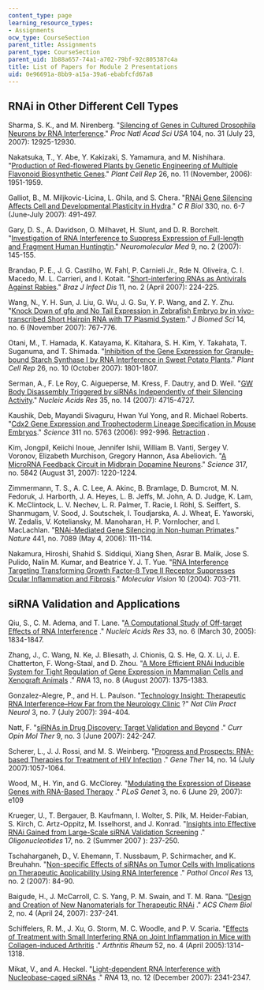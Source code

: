 ```yaml
---
content_type: page
learning_resource_types:
- Assignments
ocw_type: CourseSection
parent_title: Assignments
parent_type: CourseSection
parent_uid: 1b88a657-74a1-a702-79bf-92c805387c4a
title: List of Papers for Module 2 Presentations
uid: 0e96691a-8bb9-a15a-39a6-ebabfcfd67a8
---
```


RNAi in Other Different Cell Types
----------------------------------

Sharma, S. K., and M. Nirenberg. "[Silencing of Genes in Cultured Drosophila Neurons by RNA Interference](http://www.ncbi.nlm.nih.gov/sites/entrez?Db=pubmed&Cmd=ShowDetailView&TermToSearch=17646657&ordinalpos=1&itool=EntrezSystem2.PEntrez.Pubmed.Pubmed_ResultsPanel.Pubmed_RVDocSum)." _Proc Natl Acad Sci USA_ 104, no. 31 (July 23, 2007): 12925-12930.

Nakatsuka, T., Y. Abe, Y. Kakizaki, S. Yamamura, and M. Nishihara. "[Production of Red-flowered Plants by Genetic Engineering of Multiple Flavonoid Biosynthetic Genes](http://www.ncbi.nlm.nih.gov/sites/entrez?Db=pubmed&Cmd=ShowDetailView&TermToSearch=17639403&ordinalpos=1&itool=EntrezSystem2.PEntrez.Pubmed.Pubmed_ResultsPanel.Pubmed_RVDocSum)." _Plant Cell Rep_ 26, no. 11 (November, 2006): 1951-1959.

Galliot, B., M. Miljkovic-Licina, L. Ghila, and S. Chera. "[RNAi Gene Silencing Affects Cell and Developmental Plasticity in Hydra](http://www.ncbi.nlm.nih.gov/sites/entrez?Db=pubmed&Cmd=ShowDetailView&TermToSearch=17631443&ordinalpos=1&itool=EntrezSystem2.PEntrez.Pubmed.Pubmed_ResultsPanel.Pubmed_RVDocSum)." _C R Biol_ 330, no. 6-7 (June-July 2007): 491-497.

Gary, D. S., A. Davidson, O. Milhavet, H. Slunt, and D. R. Borchelt. "[Investigation of RNA Interference to Suppress Expression of Full-length and Fragment Human Huntingtin](http://www.ncbi.nlm.nih.gov/sites/entrez?Db=pubmed&Cmd=ShowDetailView&TermToSearch=17627034&ordinalpos=1&itool=EntrezSystem2.PEntrez.Pubmed.Pubmed_ResultsPanel.Pubmed_RVDocSum)." _Neuromolecular Med_ 9, no. 2 (2007): 145-155.

Brandao, P. E., J. G. Castilho, W. Fahl, P. Carnieli Jr., Rde N. Oliveira, C. I. Macedo, M. L. Carrieri, and I. Kotait. "[Short-interfering RNAs as Antivirals Against Rabies](http://www.scielo.br/scielo.php)." _Braz J Infect Dis_ 11, no. 2 (April 2007): 224-225.

Wang, N., Y. H. Sun, J. Liu, G. Wu, J. G. Su, Y. P. Wang, and Z. Y. Zhu. "[Knock Down of gfp and No Tail Expression in Zebrafish Embryo by in vivo-transcribed Short Hairpin RNA with T7 Plasmid System](http://www.ncbi.nlm.nih.gov/sites/entrez?Db=pubmed&Cmd=ShowDetailView&TermToSearch=17624603&ordinalpos=3&itool=EntrezSystem2.PEntrez.Pubmed.Pubmed_ResultsPanel.Pubmed_RVDocSum)." _J Biomed Sci_ 14, no. 6 (November 2007): 767-776.

Otani, M., T. Hamada, K. Katayama, K. Kitahara, S. H. Kim, Y. Takahata, T. Suganuma, and T. Shimada. "[Inhibition of the Gene Expression for Granule-bound Starch Synthase I by RNA Interference in Sweet Potato Plants](http://www.ncbi.nlm.nih.gov/sites/entrez?Db=pubmed&Cmd=ShowDetailView&TermToSearch=17622537&ordinalpos=3&itool=EntrezSystem2.PEntrez.Pubmed.Pubmed_ResultsPanel.Pubmed_RVDocSum)." _Plant Cell Rep_ 26, no. 10 (October 2007): 1801-1807.

Serman, A., F. Le Roy, C. Aigueperse, M. Kress, F. Dautry, and D. Weil. "[GW Body Disassembly Triggered by siRNAs Independently of their Silencing Activity](http://www.ncbi.nlm.nih.gov/sites/entrez?Db=pubmed&Cmd=ShowDetailView&TermToSearch=17604308&ordinalpos=2&itool=EntrezSystem2.PEntrez.Pubmed.Pubmed_ResultsPanel.Pubmed_RVDocSum)." _Nucleic Acids Res_ 35, no. 14 (2007): 4715-4727.

Kaushik, Deb, Mayandi Sivaguru, Hwan Yul Yong, and R. Michael Roberts. "[Cdx2 Gene Expression and Trophectoderm Lineage Specification in Mouse Embryos](http://www.ncbi.nlm.nih.gov/sites/entrez?Db=pubmed&Cmd=ShowDetailView&TermToSearch=17604308&ordinalpos=2&itool=EntrezSystem2.PEntrez.Pubmed.Pubmed_ResultsPanel.Pubmed_RVDocSum)." _Science_ 311 no. 5763 (2006): 992-996. [Retraction](http://www.ncbi.nlm.nih.gov/sites/entrez?Db=pubmed&Cmd=ShowDetailView&TermToSearch=17656701&ordinalpos=1&itool=EntrezSystem2.PEntrez.Pubmed.Pubmed_ResultsPanel.Pubmed_RVAbstractPlus|) .

Kim, Jongpil, Keiichi Inoue, Jennifer Ishii, William B. Vanti, Sergey V. Voronov, Elizabeth Murchison, Gregory Hannon, Asa Abeliovich. "[A MicroRNA Feedback Circuit in Midbrain Dopamine Neurons](http://www.ncbi.nlm.nih.gov/sites/entrez?Db=pubmed&Cmd=ShowDetailView&TermToSearch=17761882&ordinalpos=1&itool=EntrezSystem2.PEntrez.Pubmed.Pubmed_ResultsPanel.Pubmed_RVDocSum)." _Science_ 317, no. 5842 (August 31, 2007): 1220-1224.

Zimmermann, T. S., A. C. Lee, A. Akinc, B. Bramlage, D. Bumcrot, M. N. Fedoruk, J. Harborth, J. A. Heyes, L. B. Jeffs, M. John, A. D. Judge, K. Lam, K. McClintock, L. V. Nechev, L. R. Palmer, T. Racie, I. Röhl, S. Seiffert, S. Shanmugam, V. Sood, J. Soutschek, I. Toudjarska, A. J. Wheat, E. Yaworski, W. Zedalis, V. Koteliansky, M. Manoharan, H. P. Vornlocher, and I. MacLachlan. "[RNAi-Mediated Gene Silencing in Non-human Primates](http://www.ncbi.nlm.nih.gov/sites/entrez?Db=pubmed&Cmd=ShowDetailView&TermToSearch=16565705&ordinalpos=1&itool=EntrezSystem2.PEntrez.Pubmed.Pubmed_ResultsPanel.Pubmed_RVAbstractPlus)." _Nature_ 441, no. 7089 (May 4, 2006): 111-114.

Nakamura, Hiroshi, Shahid S. Siddiqui, Xiang Shen, Asrar B. Malik, Jose S. Pulido, Nalin M. Kumar, and Beatrice Y. J. T. Yue. "[RNA Interference Targeting Transforming Growth Factor-ß Type II Receptor Suppresses Ocular Inflammation and Fibrosis](http://www.molvis.org/molvis/v10/a85/)." _Molecular Vision_ 10 (2004): 703-711.

siRNA Validation and Applications
---------------------------------

Qiu, S., C. M. Adema, and T. Lane. "[A Computational Study of Off-target Effects of RNA Interference](http://www.ncbi.nlm.nih.gov/sites/entrez?Db=pubmed&Cmd=ShowDetailView&TermToSearch=15800213&ordinalpos=2&itool=EntrezSystem2.PEntrez.Pubmed.Pubmed_ResultsPanel.Pubmed_RVDocSum) ." _Nucleic Acids Res_ 33, no. 6 (March 30, 2005): 1834-1847.

Zhang, J., C. Wang, N. Ke, J. Bliesath, J. Chionis, Q. S. He, Q. X. Li, J. E. Chatterton, F. Wong-Staal, and D. Zhou. "[A More Efficient RNAi Inducible System for Tight Regulation of Gene Expression in Mammalian Cells and Xenograft Animals](http://www.ncbi.nlm.nih.gov/sites/entrez?Db=pubmed&Cmd=ShowDetailView&TermToSearch=17616554&ordinalpos=1&itool=EntrezSystem2.PEntrez.Pubmed.Pubmed_ResultsPanel.Pubmed_RVDocSum) ." _RNA_ 13, no. 8 (August 2007): 1375-1383.

Gonzalez-Alegre, P., and H. L. Paulson. "[Technology Insight: Therapeutic RNA Interference–How Far from the Neurology Clinic](http://www.ncbi.nlm.nih.gov/sites/entrez?Db=pubmed&Cmd=ShowDetailView&TermToSearch=17611488&ordinalpos=1&itool=EntrezSystem2.PEntrez.Pubmed.Pubmed_ResultsPanel.Pubmed_RVDocSum) ?" _Nat Clin Pract Neurol_ 3, no. 7 (July 2007): 394-404.

Natt, F. "[siRNAs in Drug Discovery: Target Validation and Beyond](http://www.ncbi.nlm.nih.gov/sites/entrez?Db=pubmed&Cmd=ShowDetailView&TermToSearch=17608022&ordinalpos=4&itool=EntrezSystem2.PEntrez.Pubmed.Pubmed_ResultsPanel.Pubmed_RVDocSum) ." _Curr Opin Mol Ther_ 9, no. 3 (June 2007): 242-247.

Scherer, L., J. J. Rossi, and M. S. Weinberg. "[Progress and Prospects: RNA-based Therapies for Treatment of HIV Infection](http://www.ncbi.nlm.nih.gov/sites/entrez?Db=pubmed&Cmd=ShowDetailView&TermToSearch=17607313&ordinalpos=1&itool=EntrezSystem2.PEntrez.Pubmed.Pubmed_ResultsPanel.Pubmed_RVDocSum) ." _Gene Ther_ 14, no. 14 (July 2007):1057-1064.

Wood, M., H. Yin, and G. McClorey. "[Modulating the Expression of Disease Genes with RNA-Based Therapy](http://www.ncbi.nlm.nih.gov/sites/entrez?Db=pubmed&Cmd=ShowDetailView&TermToSearch=17604456&ordinalpos=2&itool=EntrezSystem2.PEntrez.Pubmed.Pubmed_ResultsPanel.Pubmed_RVDocSum) ." _PLoS Genet_ 3, no. 6 (June 29, 2007): e109

Krueger, U., T. Bergauer, B. Kaufmann, I. Wolter, S. Pilk, M. Heider-Fabian, S. Kirch, C. Artz-Oppitz, M. Isselhorst, and J. Konrad. "[Insights into Effective RNAi Gained from Large-Scale siRNA Validation Screening](http://www.ncbi.nlm.nih.gov/sites/entrez?Db=pubmed&Cmd=ShowDetailView&TermToSearch=17638527&ordinalpos=1&itool=EntrezSystem2.PEntrez.Pubmed.Pubmed_ResultsPanel.Pubmed_RVDocSum) ." _Oligonucleotides_ 17, no. 2 (Summer 2007 ): 237-250.

Tschaharganeh, D., V. Ehemann, T. Nussbaum, P. Schirmacher, and K. Breuhahn. "[Non-specific Effects of siRNAs on Tumor Cells with Implications on Therapeutic Applicability Using RNA Interference](http://www.ncbi.nlm.nih.gov/sites/entrez?Db=pubmed&Cmd=ShowDetailView&TermToSearch=17607368&ordinalpos=3&itool=EntrezSystem2.PEntrez.Pubmed.Pubmed_ResultsPanel.Pubmed_RVDocSum) ." _Pathol Oncol Res_ 13, no. 2 (2007): 84-90.

Baigude, H., J. McCarroll, C. S. Yang, P. M. Swain, and T. M. Rana. "[Design and Creation of New Nanomaterials for Therapeutic RNAi](http://www.ncbi.nlm.nih.gov/sites/entrez?Db=pubmed&Cmd=ShowDetailView&TermToSearch=17432823&ordinalpos=1&itool=EntrezSystem2.PEntrez.Pubmed.Pubmed_ResultsPanel.Pubmed_RVAbstractPlus) ." _ACS Chem Biol_ 2, no. 4 (April 24, 2007): 237-241.

Schiffelers, R. M., J. Xu, G. Storm, M. C. Woodle, and P. V. Scaria. "[Effects of Treatment with Small Interfering RNA on Joint Inflammation in Mice with Collagen-induced Arthritis](http://www.ncbi.nlm.nih.gov/sites/entrez?Db=pubmed&Cmd=ShowDetailView&TermToSearch=15818667&ordinalpos=1&itool=EntrezSystem2.PEntrez.Pubmed.Pubmed_ResultsPanel.Pubmed_RVAbstractPlus) ." _Arthritis Rheum_ 52, no. 4 (April 2005):1314-1318.

Mikat, V., and A. Heckel. "[Light-dependent RNA Interference with Nucleobase-caged siRNAs](http://www.ncbi.nlm.nih.gov/sites/entrez?Db=pubmed&Cmd=ShowDetailView&TermToSearch=17951332&ordinalpos=87&itool=EntrezSystem2.PEntrez.Pubmed.Pubmed_ResultsPanel.Pubmed_RVDocSum) ." _RNA_ 13, no. 12 (December 2007): 2341-2347.